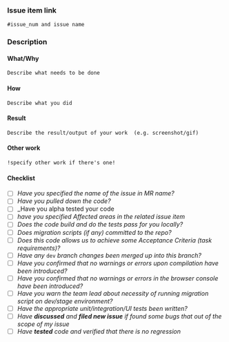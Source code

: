 ### Issue item link

`#issue_num and issue name`

### Description

#### What/Why

`Describe what needs to be done`

#### How

`Describe what you did`

#### Result

`Describe the result/output of your work  (e.g. screenshot/gif)`

#### Other work

`!specify other work if there's one!`

#### Checklist

- [ ] _Have you specified the name of the issue in MR name?_
- [ ] _Have you pulled down the code?_
- [ ] _Have you alpha tested your code 
- [ ] _have you specified Affected areas in the related issue item_
- [ ] _Does the code build and do the tests pass for you locally?_
- [ ] _Does migration scripts (if any) committed to the repo?_
- [ ] _Does this code allows us to achieve some Acceptance Criteria (task requirements)?_
- [ ] _Have any_ `dev` _branch changes been merged up into this branch?_
- [ ] _Have you confirmed that no warnings or errors upon compilation have been introduced?_
- [ ] _Have you confirmed that no warnings or errors in the browser console have been introduced?_
- [ ] _Have you warn the team lead about necessity of running migration script on dev/stage environment?_
- [ ] _Have the appropriate unit/integration/UI tests been written?_
- [ ] _Have **discussed** and **filed new issue** if found some bugs that out of the scope of my issue_
- [ ] _Have **tested** code and verified that there is no regression_
